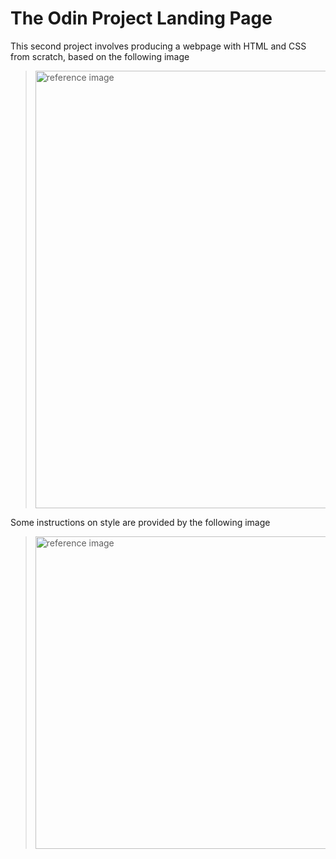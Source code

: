 # The Odin Project Landing Page
This second project involves producing a webpage with HTML and CSS from scratch, based on the following image 

><img src="https://github.com/Trithereon/TOP-landing-page/blob/main/reference/odin-project.png" width=700px alt="reference image">

Some instructions on style are provided by the following image 

><img src="https://github.com/Trithereon/TOP-landing-page/blob/main/reference/colors_and_stuff.png" width=500px alt="reference image">
